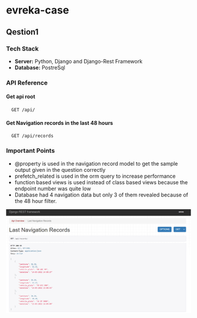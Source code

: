 # evreka-case

## Qestion1 

### Tech Stack
- **Server:** Python, Django and Django-Rest Framework
- **Database:** PostreSql

### API Reference
#### Get api root

```http
  GET /api/
```

#### Get Navigation records in the last 48 hours 
```http
  GET /api/records
```

### Important Points
- @property is used in the navigation record model to get the sample output given in the question correctly
- prefetch_related is used in the orm query to increase performance
- function based views is used instead of class based views because the endpoint number was quite low
- Database had 4 navigation data but only 3 of them revealed because of the 48 hour filter.

![Sample](https://github.com/emrpla/evreka-case/blob/main/images/results.PNG)
